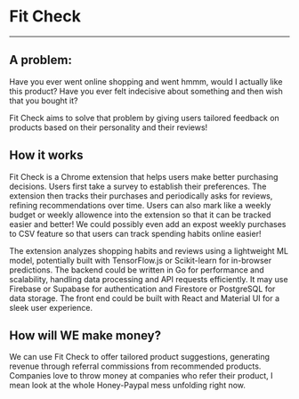 # Fit Check
------------------------------------------------------------------------------------------------------------------------------------------------------------------------------------------------
## A problem:
Have you ever went online shopping and went hmmm, would I actually like this product? Have you ever felt indecisive about something and then wish that you bought it? 

Fit Check aims to solve that problem by giving users tailored feedback on products based on their personality and their reviews!

## How it works
Fit Check is a Chrome extension that helps users make better purchasing decisions. Users first take a survey to establish their preferences. The extension then tracks their purchases and periodically asks for reviews, refining recommendations over time. Users can also mark like a weekly budget or weekly allowence into the extension so that it can be tracked easier and better! We could possibly even add an expost weekly purchases to CSV feature so that users can track spending habits online easier!

The extension analyzes shopping habits and reviews using a lightweight ML model, potentially built with TensorFlow.js or Scikit-learn for in-browser predictions. The backend could be written in Go for performance and scalability, handling data processing and API requests efficiently. It may use Firebase or Supabase for authentication and Firestore or PostgreSQL for data storage. The front end could be built with React and Material UI for a sleek user experience.

## How will **WE** make money?

We can use Fit Check to offer tailored product suggestions, generating revenue through referral commissions from recommended products. Companies love to throw money at companies who refer their product, I mean look at the whole Honey-Paypal mess unfolding right now.



<!-- trigger redeploy -->
<!--trigger again -->
